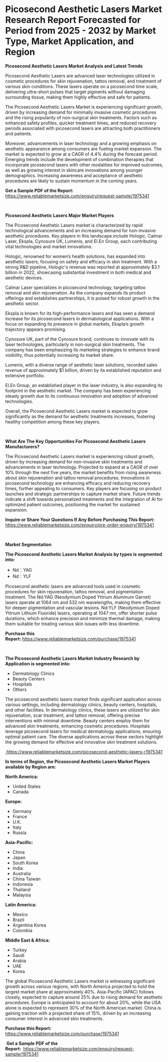 <p><h1>Picosecond Aesthetic Lasers Market Research Report Forecasted for Period from 2025 -  2032 by Market Type, Market Application, and Region</h1></p><p><strong>Picosecond Aesthetic Lasers Market Analysis and Latest Trends</strong></p>
<p><p>Picosecond Aesthetic Lasers are advanced laser technologies utilized in cosmetic procedures for skin rejuvenation, tattoo removal, and treatment of various skin conditions. These lasers operate on a picosecond time scale, delivering ultra-short pulses that target pigments without damaging surrounding tissue, making them highly effective and safe for patients. </p><p>The Picosecond Aesthetic Lasers Market is experiencing significant growth, driven by increasing demand for minimally invasive cosmetic procedures and the rising popularity of non-surgical skin treatments. Factors such as enhanced safety profiles, quicker treatment times, and reduced recovery periods associated with picosecond lasers are attracting both practitioners and patients. </p><p>Moreover, advancements in laser technology and a growing emphasis on aesthetic appearance among consumers are fueling market expansion. The market is expected to grow at a CAGR of 4.4% during the forecast period. Emerging trends include the development of combination therapies that incorporate picosecond lasers with other modalities for improved outcomes, as well as growing interest in skincare innovations among younger demographics. Increasing awareness and acceptance of aesthetic procedures are likely to sustain momentum in the coming years.</p></p>
<p><strong>Get a Sample PDF of the Report:&nbsp;</strong> <a href="https://www.reliablemarketsize.com/enquiry/request-sample/1975341?utm_campaign=1898&utm_medium=2&utm_source=Github&utm_content=ia&utm_term=16042025&utm_id=picosecond-aesthetic-lasers">https://www.reliablemarketsize.com/enquiry/request-sample/1975341</a></p>
<p>&nbsp;</p>
<p><strong>Picosecond Aesthetic Lasers Major Market Players</strong></p>
<p><p>The Picosecond Aesthetic Lasers market is characterized by rapid technological advancements and an increasing demand for non-invasive aesthetic procedures. Key players in this landscape include Hologic, Calmar Laser, Ekspla, Cynosure UK, Lumenis, and El.En Group, each contributing vital technologies and market innovations.</p><p>Hologic, renowned for women’s health solutions, has expanded into aesthetic lasers, focusing on safety and efficacy in skin treatment. With a strong R&D pipeline, Hologic's revenue was reported at approximately $3.1 billion in 2022, showcasing substantial investment in both medical and aesthetic devices.</p><p>Calmar Laser specializes in picosecond technology, targeting tattoo removal and skin rejuvenation. As the company expands its product offerings and establishes partnerships, it is poised for robust growth in the aesthetic sector.</p><p>Ekspla is known for its high-performance lasers and has seen a demand increase for its picosecond lasers in dermatological applications. With a focus on expanding its presence in global markets, Ekspla’s growth trajectory appears promising.</p><p>Cynosure UK, part of the Cynosure brand, continues to innovate with its laser technologies, particularly in non-surgical skin treatments. The company has been emphasizing its marketing strategies to enhance brand visibility, thus potentially increasing its market share. </p><p>Lumenis, with a diverse range of aesthetic laser solutions, recorded sales revenue of approximately $1 billion, driven by its established reputation and extensive portfolio.</p><p>El.En Group, an established player in the laser industry, is also expanding its footprint in the aesthetic market. The company has been experiencing steady growth due to its continuous innovation and adoption of advanced technologies.</p><p>Overall, the Picosecond Aesthetic Lasers market is expected to grow significantly as the demand for aesthetic treatments increases, fostering healthy competition among these key players.</p></p>
<p>&nbsp;</p>
<p><strong>What Are The Key Opportunities For Picosecond Aesthetic Lasers Manufacturers?</strong></p>
<p><p>The Picosecond Aesthetic Lasers market is experiencing robust growth, driven by increasing demand for non-invasive skin treatments and advancements in laser technology. Projected to expand at a CAGR of over 10% through the next five years, the market benefits from rising awareness about skin rejuvenation and tattoo removal procedures. Innovations in picosecond technology are enhancing efficacy and reducing recovery times, further appealing to consumers. Key players are focusing on product launches and strategic partnerships to capture market share. Future trends indicate a shift towards personalized treatments and the integration of AI for optimized patient outcomes, positioning the market for sustained expansion.</p></p>
<p><strong>Inquire or Share Your Questions If Any Before Purchasing This Report:</strong> <a href="https://www.reliablemarketsize.com/enquiry/pre-order-enquiry/1975341?utm_campaign=1898&utm_medium=2&utm_source=Github&utm_content=ia&utm_term=16042025&utm_id=picosecond-aesthetic-lasers">https://www.reliablemarketsize.com/enquiry/pre-order-enquiry/1975341</a></p>
<p>&nbsp;</p>
<p><strong>Market Segmentation</strong></p>
<p><strong>The Picosecond Aesthetic Lasers Market Analysis by types is segmented into:</strong></p>
<p><ul><li>Nd：YAG</li><li>Nd：YLF</li></ul></p>
<p><p>Picosecond aesthetic lasers are advanced tools used in cosmetic procedures for skin rejuvenation, tattoo removal, and pigmentation treatment. The Nd:YAG (Neodymium Doped Yttrium Aluminum Garnet) lasers operate at 1064 nm and 532 nm wavelengths, making them effective for deeper pigmentation and vascular lesions. Nd:YLF (Neodymium Doped Yttrium Lithium Fluoride) lasers, operating at 1047 nm, offer shorter pulse durations, which enhance precision and minimize thermal damage, making them suitable for treating various skin issues with less downtime.</p></p>
<p><strong>Purchase this Report:&nbsp;</strong><a href="https://www.reliablemarketsize.com/purchase/1975341?utm_campaign=1898&utm_medium=2&utm_source=Github&utm_content=ia&utm_term=16042025&utm_id=picosecond-aesthetic-lasers">https://www.reliablemarketsize.com/purchase/1975341</a></p>
<p>&nbsp;</p>
<p><strong>The Picosecond Aesthetic Lasers Market Industry Research by Application is segmented into:</strong></p>
<p><ul><li>Dermatology Clinics</li><li>Beauty Centers</li><li>Hospitals</li><li>Others</li></ul></p>
<p><p>The picosecond aesthetic lasers market finds significant application across various settings, including dermatology clinics, beauty centers, hospitals, and other facilities. In dermatology clinics, these lasers are utilized for skin rejuvenation, scar treatment, and tattoo removal, offering precise interventions with minimal downtime. Beauty centers employ them for advanced skin treatments, enhancing cosmetic procedures. Hospitals leverage picosecond lasers for medical dermatology applications, ensuring optimal patient care. The diverse applications across these sectors highlight the growing demand for effective and innovative skin treatment solutions.</p></p>
<p><a href="https://www.reliablemarketsize.com/picosecond-aesthetic-lasers-r1975341?utm_campaign=1898&utm_medium=2&utm_source=Github&utm_content=ia&utm_term=16042025&utm_id=picosecond-aesthetic-lasers">&nbsp;https://www.reliablemarketsize.com/picosecond-aesthetic-lasers-r1975341</a></p>
<p><strong>In terms of Region, the Picosecond Aesthetic Lasers Market Players available by Region are:</strong></p>
<p>
    <p> <strong> North America: </strong>
        <ul>
            <li>United States</li>
            <li>Canada</li>
        </ul>
        </p> 
    <p> <strong> Europe: </strong>
        <ul>
            <li>Germany</li>
            <li>France</li>
            <li>U.K.</li>
            <li>Italy</li>
            <li>Russia</li>
        </ul>
        </p> 
    <p> <strong> Asia-Pacific: </strong>
        <ul>
            <li>China</li>
            <li>Japan</li>
            <li>South Korea</li>
            <li>India</li>
            <li>Australia</li>
            <li>China Taiwan</li>
            <li>Indonesia</li>
            <li>Thailand</li>
            <li>Malaysia</li>
        </ul>
        </p> 
    <p> <strong> Latin America: </strong>
        <ul>
            <li>Mexico</li>
            <li>Brazil</li>
            <li>Argentina Korea</li>
            <li>Colombia</li>
        </ul>
        </p> 
    <p> <strong> Middle East & Africa: </strong>
        <ul>
            <li>Turkey</li>
            <li>Saudi</li>
            <li>Arabia</li>
            <li>UAE</li>
            <li>Korea</li>
        </ul>
    </p>
    </p>
<p><p>The global Picosecond Aesthetic Lasers market is witnessing significant growth across various regions, with North America projected to hold the largest market share at approximately 40%. Asia-Pacific (APAC) follows closely, expected to capture around 25% due to rising demand for aesthetic procedures. Europe is anticipated to account for about 20%, while the USA alone is expected to represent 30% of the North American market. China is gaining traction with a projected share of 15%, driven by an increasing consumer interest in advanced skin treatments.</p></p>
<p><strong>Purchase this Report: </strong><a href="https://www.reliablemarketsize.com/purchase/1975341?utm_campaign=1898&utm_medium=2&utm_source=Github&utm_content=ia&utm_term=16042025&utm_id=picosecond-aesthetic-lasers">https://www.reliablemarketsize.com/purchase/1975341</a></p>
<p>&nbsp;<strong>Get a Sample PDF of the Report:&nbsp;&nbsp;</strong><a href="https://www.reliablemarketsize.com/enquiry/request-sample/1975341?utm_campaign=1898&utm_medium=2&utm_source=Github&utm_content=ia&utm_term=16042025&utm_id=picosecond-aesthetic-lasers">https://www.reliablemarketsize.com/enquiry/request-sample/1975341</a></p>
<p><strong></strong></p>
<p><p></p><p></p><p></p></p>